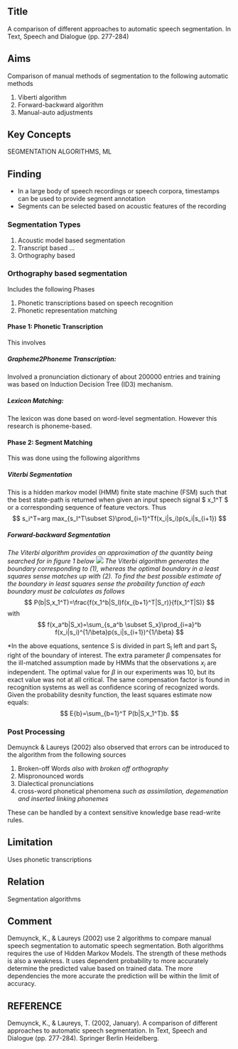 

## Title  
A comparison of different approaches to automatic speech segmentation. In Text, Speech and Dialogue (pp. 277-284)

## Aims ##
Comparison of manual methods of segmentation to the following automatic methods
1. Viberti algorithm
2. Forward-backward algorithm
3. Manual-auto adjustments

## Key Concepts ##
SEGMENTATION ALGORITHMS, ML

## Finding ##
- In a large body of speech recordings or speech corpora, timestamps can be used to provide segment annotation
- Segments can be selected based on acoustic features of the recording

### Segmentation Types
1. Acoustic model based segmentation
2. Transcript based …
3. Orthography based


### Orthography based segmentation
Includes the following Phases
1. Phonetic transcriptions based on speech recognition
2. Phonetic representation matching

#### Phase 1: Phonetic Transcription
This involves
##### Grapheme2Phoneme Transcription: #####
Involved a pronunciation dictionary of about 200000 entries and training was based on Induction Decision Tree (ID3) mechanism.
##### Lexicon Matching: #####
The lexicon was done based on word-level segmentation.  However this research is phoneme-based.

#### Phase 2: Segment Matching ####
This was done using the following algorithms
##### Viterbi Segmentation #####
This is a hidden markov model (HMM) finite state machine (FSM) such that the best state-path is returned when given an input speech signal $ x_1^T $ or a corresponding sequence of feature vectors. Thus
$$ s_i^T=arg max_{s_I^T\subset S}\prod_{i=1}^Tf(x_i|s_i)p(s_i|s_{i+1}) $$

##### Forward-backward Segmentation #####
*The Viterbi algorithm provides an approximation of the quantity being searched for in figure 1 below*
![](http://selene.hud.ac.uk/u1273400/images/seg_media/viterbi.PNG)
*The Viterbi algorithm generates the boundary corresponding to (1), whereas the optimal boundary in a least squares sense matches up with (2).  To find the best possible estimate of the boundary in least squares sense the probaility function of each boundary must be calculates as follows*
$$ P(b|S,x_1^T)=\frac{f(x_1^b|S_l)f(x_{b+1}^T|S_r)}{f(x_1^T|S)} $$
with
$$ f(x_a^b|S_x)=\sum_{s_a^b \subset S_x}\prod_{i=a}^b f(x_i|s_i)^{1/\beta}p(s_i|s_{i+1})^{1/\beta} $$

*In the above equations, sentence S is divided in part S<sub>l</sub> left and part S<sub>r</sub> right of the boundary of interest.  The extra parameter $\beta$ compensates for the ill-matched assumption made by HMMs that the observations $x_i$ are independent.  The optimal value for $\beta$ in our experiments was 10, but its exact value was not at all critical.  The same compensation factor is found in recognition systems as well as confidence scoring of recognized words.  Given the probability desnity function, the least squares estimate now equals:
$$ E{b}=\sum_{b=1}^T P(b|S,x_1^T)b. $$

### Post Processing
Demuynck & Laureys (2002) also observed that errors can be introduced to the algorithm from the following sources
1. Broken-off Words *also with broken off orthography*
2. Mispronounced words
3. Dialectical pronunciations
4. cross-word phonetical phenomena *such as assimilation, degemenation and inserted linking phonemes*

These can be handled by a context sensitive knowledge base read-write rules.

## Limitation ##
Uses phonetic transcriptions

## Relation ##
Segmentation algorithms

## Comment ##

Demuynck, K., & Laureys (2002) use 2 algorithms to compare manual speech segmentation to automatic speech segmentation.  Both algorithms requires the use of Hidden Markov Models.  The strength of these methods is also a  weakness.  It uses dependent probability to more accurately determine the predicted value based on trained data.  The more dependencies the more accurate the prediction will be within the limit of accuracy.



## REFERENCE ##

Demuynck, K., & Laureys, T. (2002, January). A comparison of different approaches to automatic speech segmentation. In Text, Speech and Dialogue (pp. 277-284). Springer Berlin Heidelberg.

